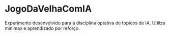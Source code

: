 # JogoDaVelhaComIA
Experimento desenvolvido para a disciplina optativa de tópicos de IA. Utiliza minimax e aprendizado por reforço.
